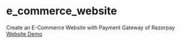 # e_commerce_website
Create an E-Commerce Website with Payment Gateway of Razorpay
<a href="http://anomalyenterprise.in/Projects/Demo/e-commerce">Website Demo</a>
